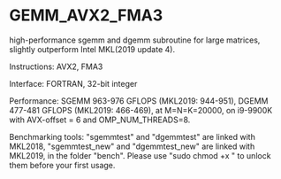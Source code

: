 # GEMM_AVX2_FMA3
high-performance sgemm and dgemm subroutine for large matrices, slightly outperform Intel MKL(2019 update 4).

Instructions: AVX2, FMA3

Interface: FORTRAN, 32-bit integer

Performance: SGEMM 963-976 GFLOPS (MKL2019: 944-951), DGEMM 477-481 GFLOPS (MKL2019: 466-469), at M=N=K=20000, on i9-9900K with AVX-offset = 6 and OMP_NUM_THREADS=8.

Benchmarking tools: "sgemmtest" and "dgemmtest" are linked with MKL2018, "sgemmtest_new" and "dgemmtest_new" are linked with MKL2019, in the folder "bench". Please use "sudo chmod +x <file>" to unlock them before your first usage.
